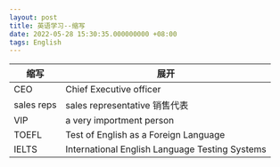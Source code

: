 ```yaml
---
layout: post
title: 英语学习--缩写
date: 2022-05-28 15:30:35.000000000 +08:00
tags: English
---
```


缩写 | 展开
---- | ----
CEO | Chief Executive officer
sales reps | sales representative 销售代表
VIP | a very importment person
TOEFL | Test of English as a Foreign Language
IELTS | International English Language Testing Systems
